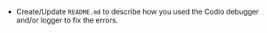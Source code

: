 * Create/Update `README.md` to describe how you used the Codio debugger and/or logger to fix the errors.
